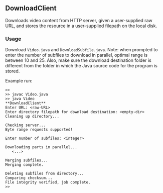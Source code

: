 ## DownloadClient
Downloads video content from HTTP server, given a user-supplied raw URL, and stores the resource in a user-supplied filepath on the local disk.

### Usage
Download `Video.java` and `DownloadSubfile.java`. Note: when prompted to enter the number of subfiles to download in parallel, optimal range is between 10 and 25. Also, make sure the download destination folder is different from the folder in which the Java source code for the program is stored.

Example run:
```
>>
>> javac Video.java
>> java Video
**DownloadClient**
Enter URL: <raw-URL>
Enter directory filepath for download destination: <empty-dir>
Cleaning up directory...

Checking server...
Byte range requests supported!

Enter number of subfiles: <integer>

Downloading parts in parallel...
   <...>
   
Merging subfiles...
Merging complete.

Deleting subfiles from directory...
Comparing checksum...
File integrity verified, job complete.
>>
```

